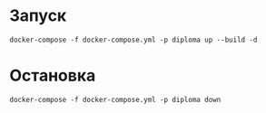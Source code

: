 # Запуск
```
docker-compose -f docker-compose.yml -p diploma up --build -d
```

# Остановка
```
docker-compose -f docker-compose.yml -p diploma down
```